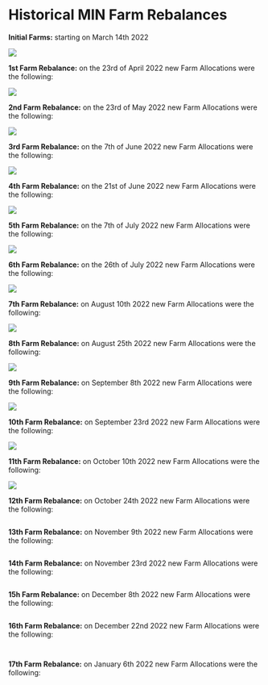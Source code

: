 # Historical MIN Farm Rebalances

**Initial Farms:** starting on March 14th 2022

****![](<../../../.gitbook/assets/image (6) (1).png>)****

**1st Farm Rebalance:** on the 23rd of April 2022 new Farm Allocations were the following:

![](<../../../.gitbook/assets/image (5).png>)

**2nd Farm Rebalance:** on the 23rd of May 2022 new Farm Allocations were the following:

&#x20;![](<../../../.gitbook/assets/image (8) (1).png>)

**3rd Farm Rebalance:** on the 7th of June 2022 new Farm Allocations were the following:

![](<../../../.gitbook/assets/image (3) (1).png>)

**4th Farm Rebalance:** on the 21st of June 2022 new Farm Allocations were the following:

![](<../../../.gitbook/assets/image (3) (1) (1).png>)

**5th Farm Rebalance:** on the 7th of July 2022 new Farm Allocations were the following:

![](<../../../.gitbook/assets/image (2).png>)

**6th Farm Rebalance:** on the 26th of July 2022 new Farm Allocations were the following:

![](<../../../.gitbook/assets/image (1) (1) (3).png>)

**7th Farm Rebalance:** on August 10th 2022 new Farm Allocations were the following:

![](<../../../.gitbook/assets/image (4).png>)

**8th Farm Rebalance:** on August 25th 2022 new Farm Allocations were the following:

![](<../../../.gitbook/assets/image (1) (1).png>)

**9th Farm Rebalance:** on September 8th 2022 new Farm Allocations were the following:

![](<../../../.gitbook/assets/image (8).png>)

**10th Farm Rebalance:** on September 23rd 2022 new Farm Allocations were the following:

![](<../../../.gitbook/assets/image (1).png>)

**11th Farm Rebalance:** on October 10th 2022 new Farm Allocations were the following:

![](<../../../.gitbook/assets/image (3).png>)

**12th Farm Rebalance:** on October 24th 2022 new Farm Allocations were the following:

<figure><img src="../../../.gitbook/assets/farm 1.jpg" alt=""><figcaption></figcaption></figure>

**13th Farm Rebalance:** on November 9th 2022 new Farm Allocations were the following:

<figure><img src="../../../.gitbook/assets/farm rebalance 13th.jpg" alt=""><figcaption></figcaption></figure>

**14th Farm Rebalance:** on November 23rd 2022 new Farm Allocations were the following:

<figure><img src="../../../.gitbook/assets/FiLhvKdXgAg_nVd.jfif" alt=""><figcaption></figcaption></figure>

**15h Farm Rebalance:** on December 8th 2022 new Farm Allocations were the following:

<figure><img src="../../../.gitbook/assets/FjYnekHWIAcbJYi.jfif" alt=""><figcaption></figcaption></figure>

**16th Farm Rebalance:** on December 22nd 2022 new Farm Allocations were the following:

<figure><img src="../../../.gitbook/assets/FkhLnAYXoAIFOWF.jfif" alt=""><figcaption></figcaption></figure>

<figure><img src="../../../.gitbook/assets/FjYnekHWIAcbJYi.jfif" alt=""><figcaption></figcaption></figure>

**17th Farm Rebalance:** on January 6th 2022 new Farm Allocations were the following:

<figure><img src="../../../.gitbook/assets/FlxXlFmXgAEWyyU.jfif" alt=""><figcaption></figcaption></figure>
